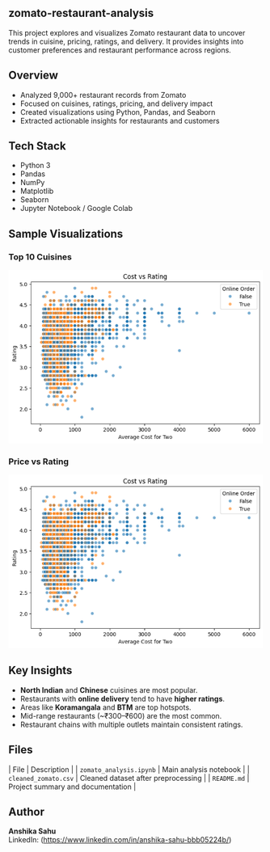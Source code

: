 ## zomato-restaurant-analysis
This project explores and visualizes Zomato restaurant data to uncover trends in cuisine, pricing, ratings, and delivery. It provides insights into customer preferences and restaurant performance across regions.

## Overview
- Analyzed 9,000+ restaurant records from Zomato
- Focused on cuisines, ratings, pricing, and delivery impact
- Created visualizations using Python, Pandas, and Seaborn
- Extracted actionable insights for restaurants and customers

## Tech Stack
- Python 3
- Pandas
- NumPy
- Matplotlib
- Seaborn
- Jupyter Notebook / Google Colab

## Sample Visualizations
### Top 10 Cuisines
![Top Cuisines](price_vs_rating.png)
### Price vs Rating
![Price vs Rating](price_vs_rating.png)

## Key Insights
- **North Indian** and **Chinese** cuisines are most popular.
- Restaurants with **online delivery** tend to have **higher ratings**.
- Areas like **Koramangala** and **BTM** are top hotspots.
- Mid-range restaurants (~₹300–₹600) are the most common.
- Restaurant chains with multiple outlets maintain consistent ratings.

## Files
| File | Description |
| `zomato_analysis.ipynb` | Main analysis notebook |
| `cleaned_zomato.csv` | Cleaned dataset after preprocessing |
| `README.md` | Project summary and documentation |

## Author
**Anshika Sahu**  
LinkedIn: (https://www.linkedin.com/in/anshika-sahu-bbb05224b/)  



